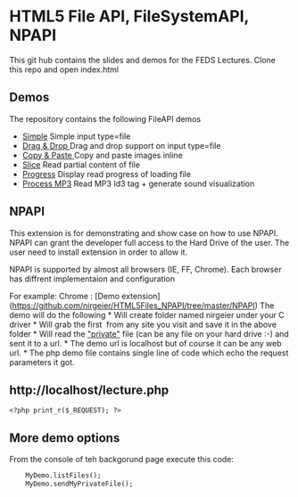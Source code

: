 HTML5 File API, FileSystemAPI, NPAPI
=================================================================

This git hub contains the slides and demos for the FEDS Lectures.
Clone this repo and open index.html

Demos
-------
The repository contains the following FileAPI demos

* [Simple](https://github.com/nirgeier/HTML5Files_NPAPI/tree/master/demos/01-InputFile.html) Simple input type=file
* [Drag & Drop ](https://github.com/nirgeier/HTML5Files_NPAPI/tree/master/demos/02-InputFileD&D.html) Drag and drop support on input type=file
* [Copy & Paste ](https://github.com/nirgeier/HTML5Files_NPAPI/tree/master/demos/03-CopyPaste.html) Copy and paste images inline
* [Slice](https://github.com/nirgeier/HTML5Files_NPAPI/tree/master/demos/04-Slice.html) Read partial content of file
* [Progress](https://github.com/nirgeier/HTML5Files_NPAPI/tree/master/demos/05-Progress.html) Display read progress of loading file
* [Process MP3](https://github.com/nirgeier/HTML5Files_NPAPI/tree/master/demos/06-Mp3.html) Read MP3 Id3 tag + generate sound visualization


NPAPI
-------
This extension is for demonstrating and show case on how to use NPAPI.
NPAPI can grant the developer full access to the Hard Drive of the user.
The user need to install extension in order to allow it.

NPAPI is supported by almost all browsers (IE, FF, Chrome).
Each browser has diffrent implementaion and configuration 

For example:
Chrome : [Demo extension] (https://github.com/nirgeier/HTML5Files_NPAPI/tree/master/NPAPI) 
        The demo will do the following
	    * Will create folder named nirgeier under your C driver
		* Will grab the first <img> from any site you visit and save it in the above folder
		* Will read the ["private"](https://github.com/nirgeier/HTML5Files_NPAPI/blob/master/NPAPI/myPrivateFile.txt) file (can be any file on your hard drive :-) and sent it to a url. 
		* The demo url is localhost but of course it can be any web url.
		* The php demo file contains single line of code which echo the request parameters it got.

http://localhost/lecture.php
-------
`<?php print_r($_REQUEST); ?>`


More demo options
------------------
From the console of teh backgorund page execute this code:
```html
    MyDemo.listFiles();
    MyDemo.sendMyPrivateFile();
```

			


